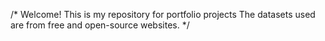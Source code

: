 /*
Welcome! This is my repository for portfolio projects
The datasets used are from free and open-source websites.
*/

